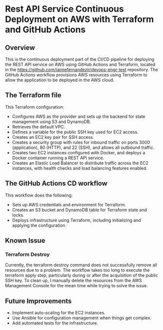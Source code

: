 # Rest API Service Continuous Deployment on AWS with Terraform and GitHub Actions

## Overview
This is the continuous deployment part of the CI/CD pipeline for deploying the REST API service on AWS using GitHub Actions and Terraform, located in the https://github.com/jaimefernandezjr/devops-engr-test repository. The GitHub Actions workflow provisions AWS resources using Terraform to allow the application to be deployed in the AWS cloud.

## The Terraform file
This Terraform configuration:
- Configures AWS as the provider and sets up the backend for state management using S3 and DynamoDB.
- Retrieves the default VPC.
- Defines a variable for the public SSH key used for EC2 access.
- Creates an EC2 key pair for SSH access.
- Creates a security group with rules for inbound traffic on ports 3000 (application), 80 (HTTP), and 22 (SSH), and allows all outbound traffic.
- Creates two EC2 instances configured with Docker, and deploys a Docker container running a REST API service.
- Creates an Elastic Load Balancer to distribute traffic across the EC2 instances, with health checks and load balancing features enabled.

## The GitHub Actions CD workflow
This workflow does the following:
- Sets up AWS credentials and environment for Terraform.
- Creates an S3 bucket and DynamoDB table for Terraform state and locks.
- Deploys infrastructure using Terraform, including initializing and applying the configuration.

## Known Issue
### Terraform Destroy
Currently, the terraform destroy command does not successfully remove all resources due to a problem. The workflow takes too long to execute the terraform apply step, particularly during or after the acquisition of the public SSH key. To clean up, I manually delete the resources from the AWS Management Console for the mean time while trying to solve the issue.

## Future Improvements
- Implement auto-scaling for the EC2 instances.
- Use Ansible for configuration management when things get complex.
- Add automated tests for the infrastructure.
